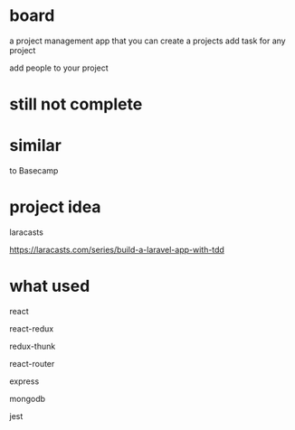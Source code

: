 # board
a project management app that you can create a projects add task for any project 

add people to your project 

# still not complete

# similar
to Basecamp

# project idea
laracasts

https://laracasts.com/series/build-a-laravel-app-with-tdd

# what used
react

react-redux

redux-thunk

react-router

express

mongodb

jest

